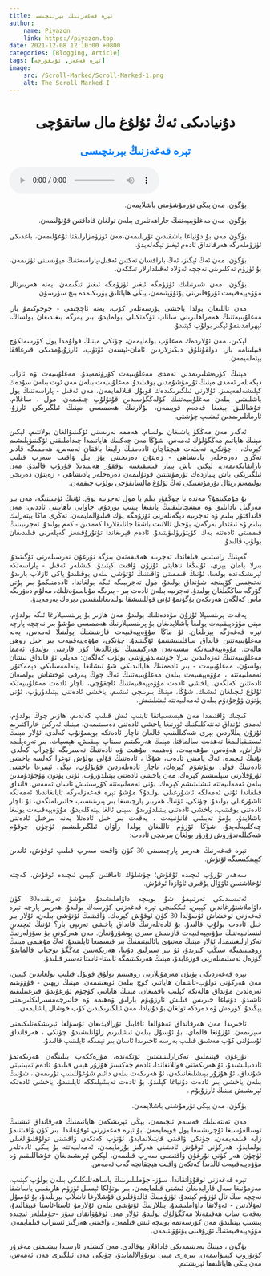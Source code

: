 ```yaml
---
title: تېرە قەغەزنىڭ بېرىنچىسى
author:
    name: Piyazon
    link: https://piyazon.top
date: 2021-12-08 12:10:00 +0800
categories: [Blogging, Article]
tags: [تېرە قەغەز, ئۇيغۇرچە]
image:
    src: /Scroll-Marked/Scroll-Marked-1.png
    alt: The Scroll Marked I
---
```


<style>
    p{
        direction: rtl;
        font-family: ekran;
        text-align: justify;
        text-indent: 30px;
    }
    h1{
        direction:rtl;
        text-align:center;
        font-family: chiwer;
    }
    h2{
        direction:rtl;
        text-align:center;
        font-family: chiwer;
        color:#007bff;
    }
</style>

# دۇنيادىكى ئەڭ ئۇلۇغ مال ساتقۇچى

## تېرە قەغەزنىڭ بېرىنچىسى

<audio id="player" controls>
  <source src="https://res.wx.qq.com/voice/getvoice?mediaid=MzIzMDE5NzQ2M18yMjQ3NDg2OTU5" type="audio/mp3" />      
</audio>


بۈگۈن، مەن يىڭى تۇرمۇشۇمنى باشلايمەن.


بۈگۈن، مەن مەغلۇبىيەتنىڭ جاراھەتلىرى بىلەن تولغان قاداقتىن قۇتۇلىمەن.

بۈگۈن مەن بۇ دۇنياغا باشقىدىن تۆرىلىمەن،مەن ئۈزۈمزارلىقتا تۇغۇلىمەن، باغدىكى ئۈزۈملەرگە ھەرقانداق ئادەم ئېغىز تېگەلەيدۇ.


بۈگۈن، مەن ئەڭ ئېگىز، ئەڭ باراقسان تەكتىن ئەقىل-پاراسەتنىڭ مېۋىسىنى ئۈزىمەن، بۇ ئۈزۈم تەكلىرىنى نەچچە ئەۋلاد ئەقىلدارلار تىككەن.


بۈگۈن، مەن شىرنىلىك ئۈزۈمگە ئېغىز ئۈزۈمگە ئىغىز تىگىمەن. يەنە ھەربىرتال مۇۋەپپەقىيەت ئۇرۇقلىرىنى يۇتۇۋېتىمەن، يېڭى ھاياتلىق يۈرىكىمدە بىخ سۈرسۇن.


مەن تاللىغان يولدا ياخشى پۇرسەتلەر كۆپ، يەنە ئاچچىقى - چۈچۈكىمۇ بار. مەغلۇبىيەتنىڭ ھەمراھلىرىنى ساناپ تۈگەتكىلى بولمايدۇ، بىر يەرگە يىغىدىغان بولساڭ، ئېھرامدىنمۇ ئېگىز بولۇپ كېتىدۇ.


لېكىن، مەن ئۇلاردەك مەغلۇپ بولمايمەن، چۈنكى مېنىڭ قولۇمدا يول كۆرسەتكۈچ قىبلىنامە بار، دولقۇنلۇق دېڭىزلاردىن ئامان-ئېسەن ئۆتۈپ، ئارزۇيۇمدىكى قىرغاققا يېتەلەيمەن.


مېنىڭ كۈرەشلىرىمدىن ئەمدى مەغلۇبىيەت كۆرۈنمەيدۇ. مەغلۇبىيەت ۋە ئازاب دېگەنلەر ئەمدى مېنىڭ تۇرمۇشۇمدىن يوقىلىدۇ. مەغلۇبىيەت بىلەن مەن ئوت بىلەن سۇدەك كېلىشەلمەيمىز. ئۇلارنى ئىلگىرىكىدەك قوبۇل قىلالمايمەن، مەن ئەقىل - پاراسەتنىڭ يول باشلىشى بىلەن مەغلۇبىيەتنىڭ كۆلەڭگۈسىدىن قۇتۇلۇپ چىقىمەن. مول ، ساغلام، خۇشاللىق بېغىغا قەدەم قويىمەن، بۇلارنىڭ ھەممىسى مېنىڭ ئىلگىرىكى ئارزۇ- ئارمانلىرىمدىن ئېشىپ چۈشتى.



ئەگەر مەن مەڭگۈ ياشىغان بولسام، ھەممە نەرىسنى ئۆگىنىۋالغان بولاتتىم، لېكىن مېنىڭ ھاياتىم مەڭگۈلۈك ئەمەس، شۇڭا مەن چەكلىك ھاياتىمدا چىداملىقنى ئۆگىنىۋېلىشىم كېرەك، . چۈنكى، تەبىئەت ھېچقاچان ئادەمنىڭ رايىغا باققان ئەمەس، ھەممىگە قادىر تەڭرى دەرەخلەر پادىشاھى - زەيتۇن دەرىخىنى يۈز يىل ۋاقىت سەرپ قىلىپ ياراتقانكەنمەن، لېكىن باش پىياز قىسقىغىنە توققۇز ھەپتىدىلا قۇرۇپ قالىدۇ. مەن ئىلگىرىكى باش پىيازدەك تۇرمۇشتىن قوتۇلىمەن دەرەخلەر پادىشاھى - زەيتۇن دەرىخى بولىمەنم رېئال تۇرمۇشتىكى ئەڭ ئۇلۇغ مالساتقۇچى بولۇپ چىقمەن.


بۇ مۇمكىنمۇ؟ مەندە يا چوڭقۇر بىلم يا مول تەجرىبە يوق. ئۇنىڭ ئۈسىتىگە، مەن بىر مەزگىل نادانلىق ۋە مىشچانلىقنىڭ پاتقىغا پېتىپ يۈردۇم. جاۋابى ناھايىتى ئاددىي: مەن قانداقتۇر بىلىم ۋە تەجرىبە دېگەنلەرنى ئۆزۇمگە يۈك قىلىۋالمايمەن. تەڭرى ماڭا يېتەرلىك بىلىم ۋە ئىقتدار بەرگەن، بۇخىل تالانىت باشقا جانلىقلاردا كەمدىن - كەم بولىدۇ. تەجرىبىنىڭ قىممىتى ئادەتتە بەك كۆپتۈرۈلىۋېتىدۇ. ئادەم قېرىغاندا تۇتۇرۇقىسز گەپلەرنى قىلىدىغان بولۇپ قالىدۇ.



گەپنىڭ راستىنى قىلغاندا، تەجرىبە ھەقىقەتەن بىزگە نۇرغۇن نەرسىلەرنى ئۆگىتىدۇ. بىرلا يامان يېرى، ئۇنىڭغا ناھايتى ئۇزۇن ۋاقىت كېتىدۇ. كىشلەر ئەقىل - پاراسەتكە ئېرىشكەندە بولسا، ئۇنىڭ قىممىتى ۋاقىتنىڭ ئۆتۈشى بىلەن يوقىلىدۇ ياكى ئازلاپ بارىدۇ. نەتىجسى كۆپىنچە شۇنداق بولىدۇ، مول تەجرىبىگە ئىگە بولغاندا، ئادەمنىڭمۇ بىر پۇتى گۆرگە ساڭگىلغان بولىدۇ. تەجرىبە بىلەن ئادەت بىر - بىرىگە مۇناسىۋەتلىك، مەلۇم دەۋرىگە ماس كەلگەن ھەرىكەن بۈگۈنمۇ ئۇنى قوللىنىشقا بولىدىغانلىقىدىن دېرەك بەرمەيدۇ.


پەقەت پرىنسىپلا ئۇزۇن مۇددەتلىك بولىدۇ. مەن ھازىر بۇ پرىنسىپلارغا ئىگە بولدۇم، مېنى مۇۋەپپقىيەت يولىغا باشلايدىغان بۇ پرىنسىپلارنىڭ ھەممىسى مۇشۇ بىر نەچچە پارچە تېرە قەغەزگە يېزىلغان. ئۇ ماڭا مۇۋەپپەقىيەت قازىنىشنڭ يولىنىلا ئەمەس، يەنە مەغلۇبىيەتتىن قانداق ساقلىنىشنىمۇ ئۆگىتىدۇ. چۈنكى، مۇۋەپپەقىيەت بىر خىل روھى ھالەت. مۇۋەپپەقىيەتكە نىسبەتەن ھەركىمىنىڭ ئۆزئالدىغا كۆز قارشى بولىدۇ، ئەمما مەغلۇبىيەتنىڭ ئەزەلىدىن بىرلا چۈشەندۈرۈشى بولۇپ كەلگەن: مەيلى ئۇ قانداق نىشان بولسۇن، مەغلۇبىيەت - بىر ئادەمنىڭ ھاياتىدىكى شۇ نىشانغا يېتەلمەسلىكى دېمەكتۇر.
ئەمەلىيەتتە ، مۇۋەپپقىيەت بىلەن مەغلۇبىيەتنىڭ ئەڭ چوڭ پەرقى ئوخشاش بولمىغان ئادەتتىن كەلگەن. ياخشى ئادەت مۇۋەپپەقىيەتنىڭ ئاچقۇچى، ناچار ئادەت مەغلۇبىيەتكە ئۇلۇغ ئېچىلغان ئىشىك. شۇڭا، مېنىڭ بىرىنچى ئىشىم، ياخشى ئادەتنى يېتىلدۈرۈپ، ئۇنى پۈتۈن ۋۇجۇدۇم بىلەن ئەمەلىيەتتە ئىشلىتىش.


كىچىك ۋاقتىمدا مەن ھېسسىياتقا تاينىپ ئىش قىلىپ كەلدىم، ھازىر چوڭ بولدۇم، ئەمدى ئۇنداق تەنتەكلىكنىڭ ئورنىغا ياخشى ئادەتنى دەسىتىمەن. مېنىڭ ئەركىن خاراكتىرىم ئۇزۇن يىللاردىن بېرى شەكىللىنىپ قالغان ناچار ئادەتكە بويسۇنۇپ كەلدى. ئۇلار مېنىڭ ئىستىقبالىمغا تەھدىت سالماقتا. مېنىڭ ھەرىكىتىم سىناپ بېىقىش، ھېسيات، بىر تەرەپلىمە قاراش، ھەۋەس، مۇھەببەت، ۋەھىمە، مۇھىت ۋە ئادەتنىڭ تەسىرىگە ئۇچراپ كەلدى. بۇنىڭ ئىچىدە، ئەڭ يامىنى ئادەت، شۇڭا ، ئادەتنىڭ قۇلى بولۇش توغرا كەلسە ياخشى ئادەتنىڭ قولى بولۇشۇم كېرەك، ناچار ئادەتلەردىن قۇتۇلۇپ، يېڭى ئېتىزغا ياخشى ئۇرۇقلارنى سېلىىشىم كېرەك. مەن ياخشى ئادەتنى يېتىلدۇرۇپ، ئۇنى پۈتۈن ۋۇجۇدۇمدىن بىلەن ئەمەلىيەتتە ئىشلىتىشم كېرەك.
بۇنى ئەمەلىيەتتە كۆرسىتىش ئاسان ئەمەس. قانداق قىلغاندا ئۇنى ئەمەلگە ئاشۇرغىلى بولىدۇ؟ مۇشۇ تېرە قەغەزلەرگە تايانغاندىلا ئەمەلگە ئاشۇرغىلى بولىدۇ. چۈنكى، ئۇنىڭ ھەربىر پارچىسغا بىر پىرىنىسىپ خاتىرىلەنگەن، ئۇ ناچار ئادەتنى يوقىتىپ، ياخشى ئادەتنى يېتىلدۈرىدۇ. سېنى ئالغا يېتەكلەيدۇ، مۇۋەپپەقىيەت يولىغا باشلايدۇ، بۇمۇ تەبىئىي قانۇنىيەت ، پەقەت بىر خىل ئادەتلا يەنە بىرخىل ئادەتنى چەكلىيەلەيدۇ، شۇڭا ئۆزۈم تاللىغان يولدا راۋان ئىلگىرىلىشىم ئۈچۈن چوقۇم شەكىللەندۈرۈش زۆرۈر بولغان بىرىنچى ئادەت:


تېرە قەغەزنىڭ ھەربىر پارچىسىنى 30 كۈن ۋاقىت سەرپ قىلىپ ئوقۇش، ئاندىن كېيىنكىسىگە ئۆتۈش.


سەھەر تۇرۇپ ئىچىدە ئۇقۇش؛ چۈشلۈك تاماقتىن كېيىن ئىچىدە ئوقۇش، كەچتە ئۇخلاشتىىن ئاۋۋال يۇقىرى ئاۋازدا ئوقۇش.


ئەتىسىدىكى تەرتىپمۇ شۇ بويىچە داۋاملىشىدۇ. مۇشۇ تەرىقىدە30 كۈن داۋاملاشتۇرغاندىن كېيىن، ئىككىنچى تېرە قەغەزنى كۆرسەڭ بولىدۇ. ھەربىر پارچە تېرە قەغەزنى ئوخشاش ئۇسۇلدا 30 كۈن ئوقۇش كېرەك. ۋاقىتنىڭ ئۆتۈشى بىلەن، ئۇلار بىر خىل ئادەت بولۇپ قالىدۇ.
بۇ ئادەتلەرنىڭ قانداق ياخشى تەرىپى بار؟ ئۇنىڭ ئىچىدىن ئىنسانىيەتنىڭ مۇۋەپپەقىيەت قازىنىش سىرى يوشۇرۇنغان. مەن ھەركۈنى بۇ سۆزلەرنىڭ تەكرارلىغىنىمدا، ئۇلار مېنىڭ مەنىۋى پائالىيتىمنىڭ بىر قىسمىغا ئايلىنىدۇ. ئەڭ مۇھىمى مېنىڭ روھىيتىمىگە سىڭپ كىرىدۇ، ئۇ بىر سىرلىق دۇنيا، ھەرىكەتتىن مەڭگۈ توختاپ قالمايدۇ. گۈزەل ئەسلىمىلەرنى قوزغايدۇ، مېنىڭ ھەرىكىتىمگە ئاستا- ئاستا تەسىر قىلىدۇ.

تېرە قەغەزدىكى پۈتۈن مەزمۇنلارنى روھيىتىم تولۇق قوبۇل قىلىپ بولغاندىن كېيىن، مەن ھەركۈنى تولۇپ-تاشقان ھاياتىي كۈچ بىلەن ئويغىنىمەن. مېنىڭ زېھىن - قۇۋۋىتىم ئەزەلدىن مۇنداق ھالەتكە كېلىپ باقمىغان. مېنىڭ ھاياتىي كۈچۈم ئۇرغۇيدۇ، قىزغىنلىقىم ئاشىدۇ. دۇنياغا خىرىس قىلىش ئارزۇيۇم بارلىق ۋەھىمە ۋە خاتىرجەمسىزلىكلىرىمنى يېڭىدۇ. كۈرەش ۋە دەردكە تولغان بۇ دۇنيادا، مەن ئىلگىرىكىدىن كۆپ خوشال ياشايمەن.


ئاخىرىدا مەن ھەرقانداق ئەھۋالغا تاقابىل تۇرالايدىغان ئۇسۇلغا ئېرىشكەنلىكىمنى سېزىمەن. ئۇزۇنغا قالماي، بۇ ئۇسۇل بىلەن ئىشلىرىم راۋانلىشىدۇ. چۈنكى ، ھەرقانداق ئۇسۇلنى كۆپ مەشىق قىلىپ بەرسە ئاخىرىدا ئاسان بىر نېمىگە ئايلىنىپ قالىدۇ.


نۇرغۇن قېتىملىق تەكرارلىنىشتىن ئۆتكەندە، مۇرەككەپ بىلىنگەن ھەرىكەتمۇ ئاددىيلىشىدۇ، ئۇ ھەرىكەتنى قوللانغاندا، ئادەم چەكسىز ھۇزۇر ھېس قىلىدۇ. ئادەم تەبىئىيتى شۇنداق، ئۇ ھۇزۇر بېىشلىغانىكەن، ئۇ ھەرىكەت بىلەن دائىم شۇغۇللىنىپ تۇرىمەن ، شۇنىڭ بىلەن ياخشى بىر ئادەت دۇنياغا كېلىدۇ. بۇ ئادەت تەبىئىيلىككە ئايلىنىدۇ، ياخشى ئادەتكە ئېرىشىش مېنىڭ ئارزۇيۇم .


بۈگۈن، مەن يېڭى تۇرمۇشنى باشلايمەن.

مەن تەنتەنىلىك قەسەم ئىچىمەن، يېڭى ئېرىشكەن ھاياتىمنىڭ ھەرقانداق ئىشنىڭ توسالغۇسىغا ئۇچرىشىىغا يول قويمايمەن. بۇ تېرە قەغەزرنى ئوقۇغاندا، بىر كۈن ۋاقىتنىمۇ زايە قىلمەيمەن، چۈنكى ۋاقىتى قايتىلانمايدۇ، ئۆتۈپ كەتكەن ۋاقىتىنى تولۇقلىۋالغىلى بولمايدۇ، ھەركۈنى ئوقۇش ئادىتىنى ھەرگىز بۇزمايمەن، ئەمەلىيەتتە بۇ يېڭى ئادەتلەر ئۈچۈن ھەر كۈنى نۇرغۇن ۋاقتىمنى سەرپ قىلىمەن، لېكىن ئېرىشىدىغان خۇشاللىقىم ۋە مۇۋەپپەقىيەت ئالدىدا كەتكەن ۋاقىت ھېچقانچە گەپ ئەمەس.


تېرە قەغەزنى ئوقۇۋاتقاندا، سۆز- جۈملىلىرىنىڭ پاساھەتلىكلىكى بىلەن بولۇپ كېتىپ، مەزمۇنىغا سەل قارايدىغان ئىشنى قىلمايمەن، بىر بوتۇلكا ئېسىل ئۈزۈم ھارىقىنى ياساشقا نەچچە مىڭ تال ئۈزۈم كېتىدۇ، ئۈزۈمنىڭ قالدۇقلىرى قۇشلارغا تاشلاپ بېرىلىدۇ، بۇ ئۇسۇل ئەۋلادتىن - ئەۋلاتقا داۋاملىشدۇ. يىللارنىڭ ئۆتۈشى بىلەن ئۇلارمۇ ئاستا-ئاستا قېپقالىدۇ، پەقەت ساپ ھەقىقەتلا مەڭگۈلۈك بولىدۇ. ئۇلار مەن ئوقۇۋاتقان سۆز -جۈملىلەر ئىچىدە پىشىپ يېتىلىدۇ، مەن كۆرسەتمە بويىچە ئىش قىلمەن، ۋاقىتنى ھەرگىز ئسىراپ قىلمايمەن. مۇۋەپپەقىيەتنىڭ ئۇرۇقىنى يۇتۇۋېتىمەن.


بۈگۈن ، مېنىڭ بەدىنىمدىكى قاداقلار يوقالدى. مەن كىشلەر ئارسىدا بېشىمنى مەغرۇر كۆتۈرۈپ كېتىۋاتىمەن. بىرەرى مېنى تونۇۋالالمايدۇ، چۈنكى مەن ئىلگىرى مەن ئەمەس، مەن يېڭى ھاياتلىققا ئېرىشتىم.

